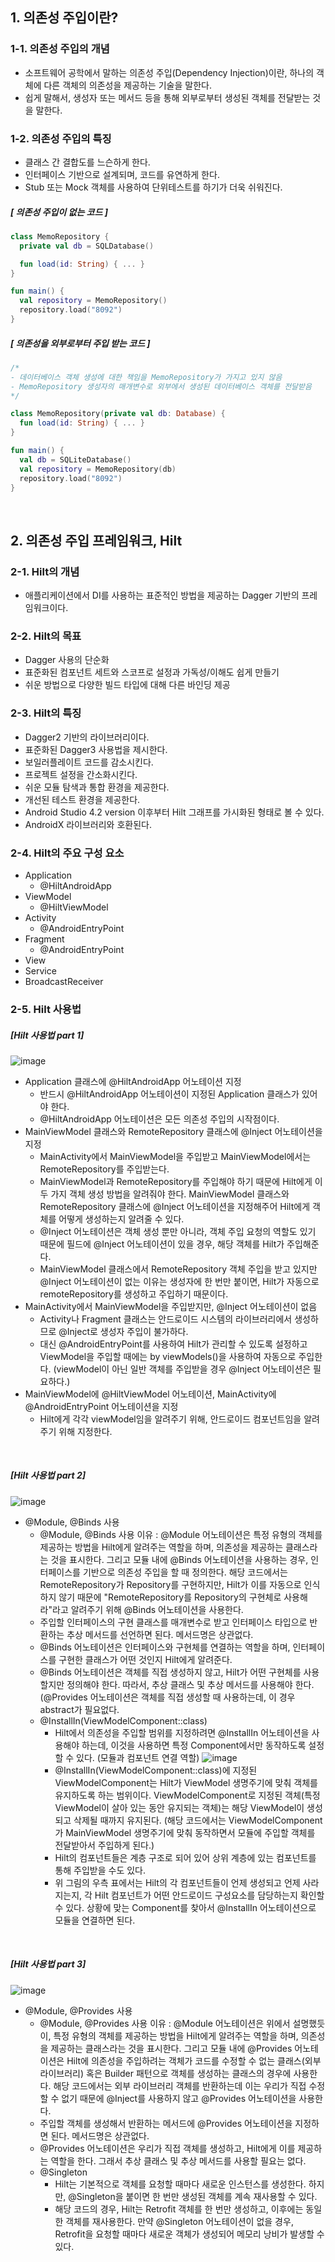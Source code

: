 ## 1. 의존성 주입이란?
 

### 1-1. 의존성 주입의 개념


- 소프트웨어 공학에서 말하는 의존성 주입(Dependency Injection)이란, 하나의 객체에 다른 객체의 의존성을 제공하는 기술을 말한다.
- 쉽게 말해서, 생성자 또는 메서드 등을 통해 외부로부터 생성된 객체를 전달받는 것을 말한다.


### 1-2. 의존성 주입의 특징


- 클래스 간 결합도를 느슨하게 한다.
- 인터페이스 기반으로 설계되며, 코드를 유연하게 한다.
- Stub 또는 Mock 객체를 사용하여 단위테스트를 하기가 더욱 쉬워진다.

##### [ 의존성 주입이 없는 코드 ]


```kotlin
class MemoRepository {
  private val db = SQLDatabase()

  fun load(id: String) { ... }
}

fun main() {
  val repository = MemoRepository()
  repository.load("8092")
}
```

##### [ 의존성을 외부로부터 주입 받는 코드 ]


```kotlin
/*
- 데이터베이스 객체 생성에 대한 책임을 MemoRepository가 가지고 있지 않음
- MemoRepository 생성자의 매개변수로 외부에서 생성된 데이터베이스 객체를 전달받음
*/

class MemoRepository(private val db: Database) {
  fun load(id: String) { ... }
}

fun main() {
  val db = SQLiteDatabase()
  val repository = MemoRepository(db)
  repository.load("8092")
}
```
<br>

## 2. 의존성 주입 프레임워크, Hilt


### 2-1. Hilt의 개념


- 애플리케이션에서 DI를 사용하는 표준적인 방법을 제공하는 Dagger 기반의 프레임워크이다.


### 2-2. Hilt의 목표


- Dagger 사용의 단순화
- 표준화된 컴포넌트 세트와 스코프로 설정과 가독성/이해도 쉽게 만들기
- 쉬운 방법으로 다양한 빌드 타입에 대해 다른 바인딩 제공


### 2-3. Hilt의 특징


- Dagger2 기반의 라이브러리이다.
- 표준화된 Dagger3 사용법을 제시한다.
- 보일러플레이트 코드를 감소시킨다.
- 프로젝트 설정을 간소화시킨다.
- 쉬운 모듈 탐색과 통합 환경을 제공한다.
- 개선된 테스트 환경을 제공한다.
- Android Studio 4.2 version 이후부터 Hilt 그래프를 가시화된 형태로 볼 수 있다.
- AndroidX 라이브러리와 호환된다.


### 2-4. Hilt의 주요 구성 요소


- Application
  - @HiltAndroidApp
- ViewModel
  - @HiltViewModel
- Activity
  - @AndroidEntryPoint
- Fragment
  - @AndroidEntryPoint
- View
- Service
- BroadcastReceiver


### 2-5. Hilt 사용법


##### [Hilt 사용법 part 1]


![image](https://github.com/user-attachments/assets/5ede635b-6763-4536-a446-9ffe030285b3)
- Application 클래스에 @HiltAndroidApp 어노테이션 지정
  - 반드시 @HiltAndroidApp 어노테이션이 지정된 Application 클래스가 있어야 한다.
  - @HiltAndroidApp 어노테이션은 모든 의존성 주입의 시작점이다.
- MainViewModel 클래스와 RemoteRepository 클래스에 @Inject 어노테이션을 지정
  - MainActivity에서 MainViewModel을 주입받고 MainViewModel에서는 RemoteRepository를 주입받는다.
  - MainViewModel과 RemoteRepository를 주입해야 하기 때문에 Hilt에게 이 두 가지 객체 생성 방법을 알려줘야 한다. MainViewModel 클래스와 RemoteRepository 클래스에 @Inject 어노테이션을 지정해주어 Hilt에게 객체를 어떻게 생성하는지 알려줄 수 있다.
  - @Inject 어노테이션은 객체 생성 뿐만 아니라, 객체 주입 요청의 역할도 있기 때문에 필드에 @Inject 어노테이션이 있을 경우, 해당 객체를 Hilt가 주입해준다.
  - MainViewModel 클래스에서 RemoteRepository 객체 주입을 받고 있지만 @Inject 어노테이션이 없는 이유는 생성자에 한 번만 붙이면, Hilt가 자동으로 remoteRepository를 생성하고 주입하기 때문이다.
- MainActivity에서 MainViewModel을 주입받지만, @Inject 어노테이션이 없음
  - Activity나 Fragment 클래스는 안드로이드 시스템의 라이브러리에서 생성하므로 @Inject로 생성자 주입이 불가하다.
  - 대신 @AndroidEntryPoint를 사용하여 Hilt가 관리할 수 있도록 설정하고 ViewModel을 주입할 때에는 by viewModels()을 사용하여 자동으로 주입한다. (viewModel이 아닌 일반 객체를 주입받을 경우 @Inject 어노테이션은 필요하다.)
- MainViewModel에 @HiltViewModel 어노테이션, MainActivity에 @AndroidEntryPoint 어노테이션을 지정
  - Hilt에게 각각 viewModel임을 알려주기 위해, 안드로이드 컴포넌트임을 알려주기 위해 지정한다.
<br>

##### [Hilt 사용법 part 2]


![image](https://github.com/user-attachments/assets/393e05f4-354e-47eb-9d11-951119282407)
- @Module, @Binds 사용
  - @Module, @Binds 사용 이유 : @Module 어노테이션은 특정 유형의 객체를 제공하는 방법을 Hilt에게 알려주는 역할을 하며, 의존성을 제공하는 클래스라는 것을 표시한다. 그리고 모듈 내에 @Binds 어노테이션을 사용하는 경우, 인터페이스를 기반으로 의존성 주입을 할 때 정의한다. 해당 코드에서는 RemoteRepository가 Repository를 구현하지만, Hilt가 이를 자동으로 인식하지 않기 때문에 "RemoteRepository를 Repository의 구현체로 사용해라"라고 알려주기 위해 @Binds 어노테이션을 사용한다.
  - 주입할 인터페이스의 구현 클래스를 매개변수로 받고 인터페이스 타입으로 반환하는 추상 메서드를 선언하면 된다. 메서드명은 상관없다.
  - @Binds 어노테이션은 인터페이스와 구현체를 연결하는 역할을 하며, 인터페이스를 구현한 클래스가 어떤 것인지 Hilt에게 알려준다.
  - @Binds 어노테이션은 객체를 직접 생성하지 않고, Hilt가 어떤 구현체를 사용할지만 정의해야 한다. 따라서, 추상 클래스 및 추상 메서드를 사용해야 한다. (@Provides 어노테이션은 객체를 직접 생성할 때 사용하는데, 이 경우 abstract가 필요없다.
  - @InstallIn(ViewModelComponent::class)
    - Hilt에서 의존성을 주입할 범위를 지정하려면 @InstallIn 어노테이션을 사용해야 하는데, 이것을 사용하면 특정 Component에서만 동작하도록 설정할 수 있다. (모듈과 컴포넌트 연결 역할)
    ![image](https://github.com/user-attachments/assets/5251511e-7d18-44a6-81bf-cbaf2c8bb4bf)
    - @InstallIn(ViewModelComponent::class)에 지정된 ViewModelComponent는 Hilt가 ViewModel 생명주기에 맞춰 객체를 유지하도록 하는 범위이다. ViewModelComponent로 지정된 객체(특정 ViewModel이 살아 있는 동안 유지되는 객체)는 해당 ViewModel이 생성되고 삭제될 때까지 유지된다. (해당 코드에서는 ViewModelComponent가 MainViewModel 생명주기에 맞춰 동작하면서 모듈에 주입할 객체를 전달받아서 주입하게 된다.)
    - Hilt의 컴포넌트들은 계층 구조로 되어 있어 상위 계층에 있는 컴포넌트를 통해 주입받을 수도 있다.
    - 위 그림의 우측 표에서는 Hilt의 각 컴포넌트들이 언제 생성되고 언제 사라지는지, 각 Hilt 컴포넌트가 어떤 안드로이드 구성요소를 담당하는지 확인할 수 있다. 상황에 맞는 Component를 찾아서 @InstallIn 어노테이션으로 모듈을 연결하면 된다.
<br>

##### [Hilt 사용법 part 3]


![image](https://github.com/user-attachments/assets/b5fd6d1b-a3b4-47a5-a796-2924318432f9)
- @Module, @Provides 사용
  - @Module, @Provides 사용 이유 : @Module 어노테이션은 위에서 설명했듯이, 특정 유형의 객체를 제공하는 방법을 Hilt에게 알려주는 역할을 하며, 의존성을 제공하는 클래스라는 것을 표시한다. 그리고 모듈 내에 @Provides 어노테이션은 Hilt에 의존성을 주입하려는 객체가 코드를 수정할 수 없는 클래스(외부 라이브러리) 혹은 Builder 패턴으로 객체를 생성하는 클래스의 경우에 사용한다. 해당 코드에서는 외부 라이브러리 객체를 반환하는데 이는 우리가 직접 수정할 수 없기 때문에 @Inject를 사용하지 않고 @Provides 어노테이션을 사용한다.
  - 주입할 객체를 생성해서 반환하는 메서드에 @Provides 어노테이션을 지정하면 된다. 메서드명은 상관없다.
  - @Provides 어노테이션은 우리가 직접 객체를 생성하고, Hilt에게 이를 제공하는 역할을 한다. 그래서 추상 클래스 및 추상 메서드를 사용할 필요는 없다.
  - @Singleton
    - Hilt는 기본적으로 객체를 요청할 때마다 새로운 인스턴스를 생성한다. 하지만, @Singleton을 붙이면 한 번만 생성된 객체를 계속 재사용할 수 있다.
    - 해당 코드의 경우, Hilt는 Retrofit 객체를 한 번만 생성하고, 이후에는 동일한 객체를 재사용한다. 만약 @Singleton 어노테이션이 없을 경우, Retrofit을 요청할 때마다 새로운 객체가 생성되어 메모리 낭비가 발생할 수 있다.
